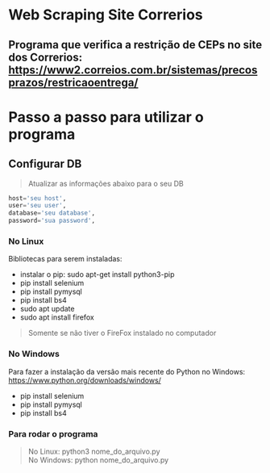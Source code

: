 # Web Scraping Site Correrios

## Programa que verifica a restrição de CEPs no site dos Correrios: https://www2.correios.com.br/sistemas/precosprazos/restricaoentrega/

# Passo a passo para utilizar o programa

## Configurar DB
> Atualizar as informações abaixo para o seu DB
```python
host='seu host',
user='seu user',
database='seu database',
password='sua password',
```

### No Linux
Bibliotecas para serem instaladas:
- instalar o pip: sudo apt-get install python3-pip
- pip install selenium 
- pip install pymysql 
- pip install bs4 
- sudo apt update
- sudo apt install firefox 
> Somente se não tiver o FireFox instalado no computador

### No Windows
Para fazer a instalação da versão mais recente do Python no Windows: https://www.python.org/downloads/windows/
- pip install selenium 
- pip install pymysql 
- pip install bs4 

### Para rodar o programa
> No Linux: python3 nome_do_arquivo.py <br>
> No Windows: python nome_do_arquivo.py